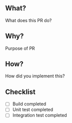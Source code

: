 ## What?

What does this PR do?

## Why?

Purpose of PR

## How?

How did you implement this?

## Checklist

- [ ] Build completed
- [ ] Unit test completed
- [ ] Integration test completed
